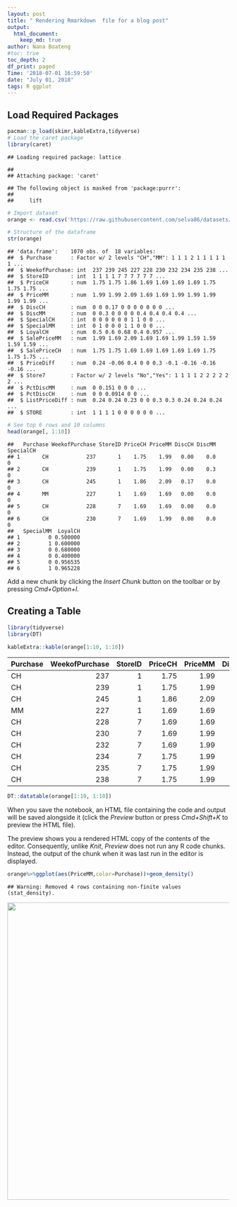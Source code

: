 ```yaml
---
layout: post
title: " Rendering Rmarkdown  file for a blog post"
output: 
  html_document:
    keep_md: true
author: Nana Boateng
#toc: true
toc_depth: 2
df_print: paged
Time: '2018-07-01 16:59:50'
date: "July 01, 2018"
tags: R ggplot
---
```







Load Required Packages
---------------------------------


```r
pacman::p_load(skimr,kableExtra,tidyverse)
# Load the caret package
library(caret)
```

```
## Loading required package: lattice
```

```
## 
## Attaching package: 'caret'
```

```
## The following object is masked from 'package:purrr':
## 
##     lift
```

```r
# Import dataset
orange <- read.csv('https://raw.githubusercontent.com/selva86/datasets/master/orange_juice_withmissing.csv')

# Structure of the dataframe
str(orange)
```

```
## 'data.frame':	1070 obs. of  18 variables:
##  $ Purchase      : Factor w/ 2 levels "CH","MM": 1 1 1 2 1 1 1 1 1 1 ...
##  $ WeekofPurchase: int  237 239 245 227 228 230 232 234 235 238 ...
##  $ StoreID       : int  1 1 1 1 7 7 7 7 7 7 ...
##  $ PriceCH       : num  1.75 1.75 1.86 1.69 1.69 1.69 1.69 1.75 1.75 1.75 ...
##  $ PriceMM       : num  1.99 1.99 2.09 1.69 1.69 1.99 1.99 1.99 1.99 1.99 ...
##  $ DiscCH        : num  0 0 0.17 0 0 0 0 0 0 0 ...
##  $ DiscMM        : num  0 0.3 0 0 0 0 0.4 0.4 0.4 0.4 ...
##  $ SpecialCH     : int  0 0 0 0 0 0 1 1 0 0 ...
##  $ SpecialMM     : int  0 1 0 0 0 1 1 0 0 0 ...
##  $ LoyalCH       : num  0.5 0.6 0.68 0.4 0.957 ...
##  $ SalePriceMM   : num  1.99 1.69 2.09 1.69 1.69 1.99 1.59 1.59 1.59 1.59 ...
##  $ SalePriceCH   : num  1.75 1.75 1.69 1.69 1.69 1.69 1.69 1.75 1.75 1.75 ...
##  $ PriceDiff     : num  0.24 -0.06 0.4 0 0 0.3 -0.1 -0.16 -0.16 -0.16 ...
##  $ Store7        : Factor w/ 2 levels "No","Yes": 1 1 1 1 2 2 2 2 2 2 ...
##  $ PctDiscMM     : num  0 0.151 0 0 0 ...
##  $ PctDiscCH     : num  0 0 0.0914 0 0 ...
##  $ ListPriceDiff : num  0.24 0.24 0.23 0 0 0.3 0.3 0.24 0.24 0.24 ...
##  $ STORE         : int  1 1 1 1 0 0 0 0 0 0 ...
```

```r
# See top 6 rows and 10 columns
head(orange[, 1:10])
```

```
##   Purchase WeekofPurchase StoreID PriceCH PriceMM DiscCH DiscMM SpecialCH
## 1       CH            237       1    1.75    1.99   0.00    0.0         0
## 2       CH            239       1    1.75    1.99   0.00    0.3         0
## 3       CH            245       1    1.86    2.09   0.17    0.0         0
## 4       MM            227       1    1.69    1.69   0.00    0.0         0
## 5       CH            228       7    1.69    1.69   0.00    0.0         0
## 6       CH            230       7    1.69    1.99   0.00    0.0         0
##   SpecialMM  LoyalCH
## 1         0 0.500000
## 2         1 0.600000
## 3         0 0.680000
## 4         0 0.400000
## 5         0 0.956535
## 6         1 0.965228
```

Add a new chunk by clicking the *Insert Chunk* button on the toolbar or by pressing *Cmd+Option+I*.

Creating a Table
---------------------------------



```r
library(tidyverse)
library(DT)

kableExtra::kable(orange[1:10, 1:10])
```

<table>
 <thead>
  <tr>
   <th style="text-align:left;"> Purchase </th>
   <th style="text-align:right;"> WeekofPurchase </th>
   <th style="text-align:right;"> StoreID </th>
   <th style="text-align:right;"> PriceCH </th>
   <th style="text-align:right;"> PriceMM </th>
   <th style="text-align:right;"> DiscCH </th>
   <th style="text-align:right;"> DiscMM </th>
   <th style="text-align:right;"> SpecialCH </th>
   <th style="text-align:right;"> SpecialMM </th>
   <th style="text-align:right;"> LoyalCH </th>
  </tr>
 </thead>
<tbody>
  <tr>
   <td style="text-align:left;"> CH </td>
   <td style="text-align:right;"> 237 </td>
   <td style="text-align:right;"> 1 </td>
   <td style="text-align:right;"> 1.75 </td>
   <td style="text-align:right;"> 1.99 </td>
   <td style="text-align:right;"> 0.00 </td>
   <td style="text-align:right;"> 0.0 </td>
   <td style="text-align:right;"> 0 </td>
   <td style="text-align:right;"> 0 </td>
   <td style="text-align:right;"> 0.500000 </td>
  </tr>
  <tr>
   <td style="text-align:left;"> CH </td>
   <td style="text-align:right;"> 239 </td>
   <td style="text-align:right;"> 1 </td>
   <td style="text-align:right;"> 1.75 </td>
   <td style="text-align:right;"> 1.99 </td>
   <td style="text-align:right;"> 0.00 </td>
   <td style="text-align:right;"> 0.3 </td>
   <td style="text-align:right;"> 0 </td>
   <td style="text-align:right;"> 1 </td>
   <td style="text-align:right;"> 0.600000 </td>
  </tr>
  <tr>
   <td style="text-align:left;"> CH </td>
   <td style="text-align:right;"> 245 </td>
   <td style="text-align:right;"> 1 </td>
   <td style="text-align:right;"> 1.86 </td>
   <td style="text-align:right;"> 2.09 </td>
   <td style="text-align:right;"> 0.17 </td>
   <td style="text-align:right;"> 0.0 </td>
   <td style="text-align:right;"> 0 </td>
   <td style="text-align:right;"> 0 </td>
   <td style="text-align:right;"> 0.680000 </td>
  </tr>
  <tr>
   <td style="text-align:left;"> MM </td>
   <td style="text-align:right;"> 227 </td>
   <td style="text-align:right;"> 1 </td>
   <td style="text-align:right;"> 1.69 </td>
   <td style="text-align:right;"> 1.69 </td>
   <td style="text-align:right;"> 0.00 </td>
   <td style="text-align:right;"> 0.0 </td>
   <td style="text-align:right;"> 0 </td>
   <td style="text-align:right;"> 0 </td>
   <td style="text-align:right;"> 0.400000 </td>
  </tr>
  <tr>
   <td style="text-align:left;"> CH </td>
   <td style="text-align:right;"> 228 </td>
   <td style="text-align:right;"> 7 </td>
   <td style="text-align:right;"> 1.69 </td>
   <td style="text-align:right;"> 1.69 </td>
   <td style="text-align:right;"> 0.00 </td>
   <td style="text-align:right;"> 0.0 </td>
   <td style="text-align:right;"> 0 </td>
   <td style="text-align:right;"> 0 </td>
   <td style="text-align:right;"> 0.956535 </td>
  </tr>
  <tr>
   <td style="text-align:left;"> CH </td>
   <td style="text-align:right;"> 230 </td>
   <td style="text-align:right;"> 7 </td>
   <td style="text-align:right;"> 1.69 </td>
   <td style="text-align:right;"> 1.99 </td>
   <td style="text-align:right;"> 0.00 </td>
   <td style="text-align:right;"> 0.0 </td>
   <td style="text-align:right;"> 0 </td>
   <td style="text-align:right;"> 1 </td>
   <td style="text-align:right;"> 0.965228 </td>
  </tr>
  <tr>
   <td style="text-align:left;"> CH </td>
   <td style="text-align:right;"> 232 </td>
   <td style="text-align:right;"> 7 </td>
   <td style="text-align:right;"> 1.69 </td>
   <td style="text-align:right;"> 1.99 </td>
   <td style="text-align:right;"> 0.00 </td>
   <td style="text-align:right;"> 0.4 </td>
   <td style="text-align:right;"> 1 </td>
   <td style="text-align:right;"> 1 </td>
   <td style="text-align:right;"> 0.972182 </td>
  </tr>
  <tr>
   <td style="text-align:left;"> CH </td>
   <td style="text-align:right;"> 234 </td>
   <td style="text-align:right;"> 7 </td>
   <td style="text-align:right;"> 1.75 </td>
   <td style="text-align:right;"> 1.99 </td>
   <td style="text-align:right;"> 0.00 </td>
   <td style="text-align:right;"> 0.4 </td>
   <td style="text-align:right;"> 1 </td>
   <td style="text-align:right;"> 0 </td>
   <td style="text-align:right;"> 0.977746 </td>
  </tr>
  <tr>
   <td style="text-align:left;"> CH </td>
   <td style="text-align:right;"> 235 </td>
   <td style="text-align:right;"> 7 </td>
   <td style="text-align:right;"> 1.75 </td>
   <td style="text-align:right;"> 1.99 </td>
   <td style="text-align:right;"> 0.00 </td>
   <td style="text-align:right;"> 0.4 </td>
   <td style="text-align:right;"> 0 </td>
   <td style="text-align:right;"> 0 </td>
   <td style="text-align:right;"> 0.982197 </td>
  </tr>
  <tr>
   <td style="text-align:left;"> CH </td>
   <td style="text-align:right;"> 238 </td>
   <td style="text-align:right;"> 7 </td>
   <td style="text-align:right;"> 1.75 </td>
   <td style="text-align:right;"> 1.99 </td>
   <td style="text-align:right;"> 0.00 </td>
   <td style="text-align:right;"> 0.4 </td>
   <td style="text-align:right;"> 0 </td>
   <td style="text-align:right;"> 0 </td>
   <td style="text-align:right;"> 0.985757 </td>
  </tr>
</tbody>
</table>

```r
DT::datatable(orange[1:10, 1:10])
```

<!--html_preserve--><div id="htmlwidget-bde7208e7a238e354a65" style="width:100%;height:auto;" class="datatables html-widget"></div>
<script type="application/json" data-for="htmlwidget-bde7208e7a238e354a65">{"x":{"filter":"none","data":[["1","2","3","4","5","6","7","8","9","10"],["CH","CH","CH","MM","CH","CH","CH","CH","CH","CH"],[237,239,245,227,228,230,232,234,235,238],[1,1,1,1,7,7,7,7,7,7],[1.75,1.75,1.86,1.69,1.69,1.69,1.69,1.75,1.75,1.75],[1.99,1.99,2.09,1.69,1.69,1.99,1.99,1.99,1.99,1.99],[0,0,0.17,0,0,0,0,0,0,0],[0,0.3,0,0,0,0,0.4,0.4,0.4,0.4],[0,0,0,0,0,0,1,1,0,0],[0,1,0,0,0,1,1,0,0,0],[0.5,0.6,0.68,0.4,0.956535,0.965228,0.972182,0.977746,0.982197,0.985757]],"container":"<table class=\"display\">\n  <thead>\n    <tr>\n      <th> <\/th>\n      <th>Purchase<\/th>\n      <th>WeekofPurchase<\/th>\n      <th>StoreID<\/th>\n      <th>PriceCH<\/th>\n      <th>PriceMM<\/th>\n      <th>DiscCH<\/th>\n      <th>DiscMM<\/th>\n      <th>SpecialCH<\/th>\n      <th>SpecialMM<\/th>\n      <th>LoyalCH<\/th>\n    <\/tr>\n  <\/thead>\n<\/table>","options":{"columnDefs":[{"className":"dt-right","targets":[2,3,4,5,6,7,8,9,10]},{"orderable":false,"targets":0}],"order":[],"autoWidth":false,"orderClasses":false}},"evals":[],"jsHooks":[]}</script><!--/html_preserve-->

When you save the notebook, an HTML file containing the code and output will be saved alongside it (click the *Preview* button or press *Cmd+Shift+K* to preview the HTML file). 

The preview shows you a rendered HTML copy of the contents of the editor. Consequently, unlike *Knit*, *Preview* does not run any R code chunks. Instead, the output of the chunk when it was last run in the editor is displayed.


```r
orange%>%ggplot(aes(PriceMM,color=Purchase))+geom_density()
```

```
## Warning: Removed 4 rows containing non-finite values (stat_density).
```

<img src="/Users/nanaakwasiabayieboateng/Documents/memphisclassesbooks/DataMiningscience/rmarkdownunnamed-chunk-4-1.png" width="672" />
